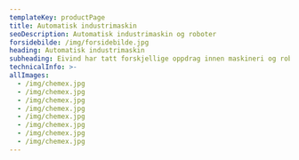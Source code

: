 ```yaml
---
templateKey: productPage
title: Automatisk industrimaskin
seoDescription: Automatisk industrimaskin og roboter
forsidebilde: /img/forsidebilde.jpg
heading: Automatisk industrimaskin
subheading: Eivind har tatt forskjellige oppdrag innen maskineri og roboter. Har sidan 1995 produsert ein del automatiske maskinar til industrien.
technicalInfo: >-
allImages:
  - /img/chemex.jpg
  - /img/chemex.jpg
  - /img/chemex.jpg
  - /img/chemex.jpg
  - /img/chemex.jpg
  - /img/chemex.jpg
  - /img/chemex.jpg
  - /img/chemex.jpg
---
```

